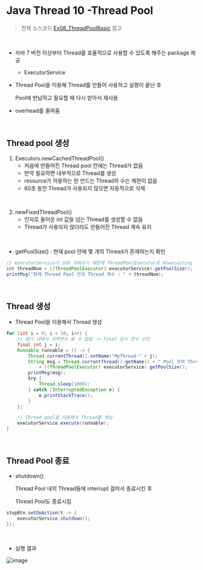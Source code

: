 # Java Thread 10 -Thread Pool

> 전체 소스코드 [Ex08_ThreadPoolBasic](https://github.com/5dddddo/java/blob/master/0822_Java_SE_programming/Ex08_ThreadPoolBasic.java) 참고

<br>

- 자바 7 버전 이상부터 Thread를 효율적으로 사용할 수 있도록 해주는 package 제공

  - ExecutorService

- Thread Pool을 이용해 Thread를 만들어 사용하고 실행이 끝난 후

  Pool에 반납하고 필요할 때 다시 받아서 재사용

- overhead를 줄여줌

<br>

## Thread pool 생성

1. Executors.newCachedThreadPool() 
   - 처음에 만들어진 Thread pool 안에는 Thread가 없음
   - 만약 필요하면 내부적으로 Thread를 생성
   - resource가 허용하는 한 만드는 Thread의 수는 제한이 없음
   - 60초 동안 Thread가 사용되지 않으면 자동적으로 삭제

<br>

2. newFixedThreadPool()
   - 인자로 들어온 int 값을 넘는 Thread를 생성할 수 없음
   - Thread가 사용되지 않더라도 만들어진 Thread 계속 유지

<br>

-  getPoolSize() : 현재 pool 안에 몇 개의 Thread가 존재하는지 확인

  ```java
  // executorService가 상위 객체이기 때문에 ThreadPoolExecutor로 downcasting
  int threadNum = ((ThreadPoolExecutor) executorService).getPoolSize();
  printMsg("현재 Thread Pool 안의 Thread 개수 : " + threadNum);
  ```

<br>

## Thread 생성

- Thread Pool을 이용해서 Thread 생성

``` JAVA
for (int i = 0; i < 10; i++) {
    // 람다 내에서 지역변수 쓸 수 없음 -> final 임시 변수 선언
    final int j = i;
    Runnable runnable = () -> {
        Thread.currentThread().setName("MyThread-" + j);
        String msg = Thread.currentThread().getName() + " Pool 안의 Thread 개수 : "
            + ((ThreadPoolExecutor) executorService).getPoolSize();
        printMsg(msg);
        try {
            Thread.sleep(1000);
        } catch (InterruptedException e) {
            e.printStackTrace();
        }
    };

    // Thread pool을 이용해서 Thread를 생성
    executorService.execute(runnable);
}
```

<br>

## Thread Pool 종료

- shutdown() 

  Thread Pool 내의 Thread들에 interrupt 걸어서 종료시킨 후

  Thread Pool도 종료시킴

```java
stopBtn.setOnAction(t -> {
    executorService.shutdown();
});
```

<BR>

- 실행 결과

![image](https://user-images.githubusercontent.com/50972986/63494998-ed617a00-c4f9-11e9-953e-6c2d8c4a79fc.png)



